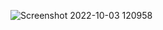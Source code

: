 ![Screenshot 2022-10-03 120958](https://user-images.githubusercontent.com/96010721/193541314-50d42138-e3b3-4079-83d5-00f235828dd1.png)
